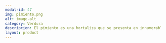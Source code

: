 ```yaml
---
modal-id: 47
img: pimiento.png
alt: image-alt
category: Verdura
descripcion: El pimiento es una hortaliza que se presenta en innumerables formas, tamaños, colores y sabores. Aunque China es el mayor productor del mundo, esta hortaliza proviene de Centroamérica. En España, la mayor parte de la producción industrial de pimientos se obtiene en invernaderos por las necesidades de luz, humedad y temperatura. Es por ello que, además de ser España uno de los principales exportadores de Europa, es fácil encontrarlos en cualquier momento del año aunque su temporada natural es el verano.
layout: product
---
```

